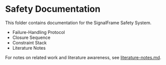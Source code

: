 # Safety Documentation

This folder contains documentation for the SignalFrame Safety System.

- Failure-Handling Protocol
- Closure Sequence
- Constraint Stack
- Literature Notes

For notes on related work and literature awareness, see [literature-notes.md](literature-notes.md).

